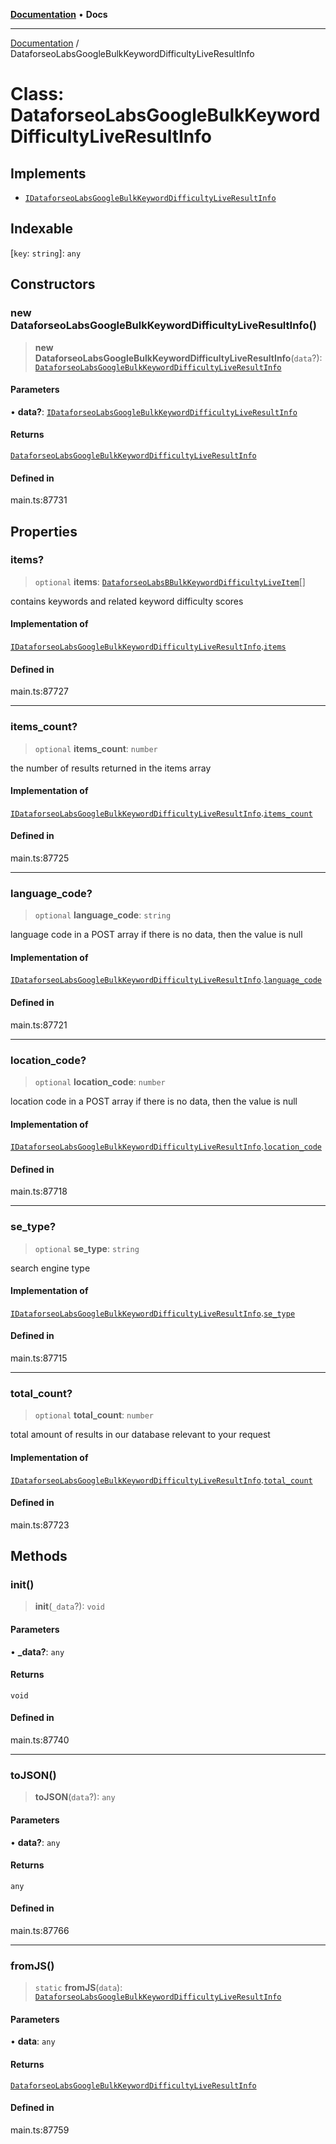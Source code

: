 [**Documentation**](../README.md) • **Docs**

***

[Documentation](../globals.md) / DataforseoLabsGoogleBulkKeywordDifficultyLiveResultInfo

# Class: DataforseoLabsGoogleBulkKeywordDifficultyLiveResultInfo

## Implements

- [`IDataforseoLabsGoogleBulkKeywordDifficultyLiveResultInfo`](../interfaces/IDataforseoLabsGoogleBulkKeywordDifficultyLiveResultInfo.md)

## Indexable

 \[`key`: `string`\]: `any`

## Constructors

### new DataforseoLabsGoogleBulkKeywordDifficultyLiveResultInfo()

> **new DataforseoLabsGoogleBulkKeywordDifficultyLiveResultInfo**(`data`?): [`DataforseoLabsGoogleBulkKeywordDifficultyLiveResultInfo`](DataforseoLabsGoogleBulkKeywordDifficultyLiveResultInfo.md)

#### Parameters

• **data?**: [`IDataforseoLabsGoogleBulkKeywordDifficultyLiveResultInfo`](../interfaces/IDataforseoLabsGoogleBulkKeywordDifficultyLiveResultInfo.md)

#### Returns

[`DataforseoLabsGoogleBulkKeywordDifficultyLiveResultInfo`](DataforseoLabsGoogleBulkKeywordDifficultyLiveResultInfo.md)

#### Defined in

main.ts:87731

## Properties

### items?

> `optional` **items**: [`DataforseoLabsBBulkKeywordDifficultyLiveItem`](DataforseoLabsBBulkKeywordDifficultyLiveItem.md)[]

contains keywords and related keyword difficulty scores

#### Implementation of

[`IDataforseoLabsGoogleBulkKeywordDifficultyLiveResultInfo`](../interfaces/IDataforseoLabsGoogleBulkKeywordDifficultyLiveResultInfo.md).[`items`](../interfaces/IDataforseoLabsGoogleBulkKeywordDifficultyLiveResultInfo.md#items)

#### Defined in

main.ts:87727

***

### items\_count?

> `optional` **items\_count**: `number`

the number of results returned in the items array

#### Implementation of

[`IDataforseoLabsGoogleBulkKeywordDifficultyLiveResultInfo`](../interfaces/IDataforseoLabsGoogleBulkKeywordDifficultyLiveResultInfo.md).[`items_count`](../interfaces/IDataforseoLabsGoogleBulkKeywordDifficultyLiveResultInfo.md#items_count)

#### Defined in

main.ts:87725

***

### language\_code?

> `optional` **language\_code**: `string`

language code in a POST array
if there is no data, then the value is null

#### Implementation of

[`IDataforseoLabsGoogleBulkKeywordDifficultyLiveResultInfo`](../interfaces/IDataforseoLabsGoogleBulkKeywordDifficultyLiveResultInfo.md).[`language_code`](../interfaces/IDataforseoLabsGoogleBulkKeywordDifficultyLiveResultInfo.md#language_code)

#### Defined in

main.ts:87721

***

### location\_code?

> `optional` **location\_code**: `number`

location code in a POST array
if there is no data, then the value is null

#### Implementation of

[`IDataforseoLabsGoogleBulkKeywordDifficultyLiveResultInfo`](../interfaces/IDataforseoLabsGoogleBulkKeywordDifficultyLiveResultInfo.md).[`location_code`](../interfaces/IDataforseoLabsGoogleBulkKeywordDifficultyLiveResultInfo.md#location_code)

#### Defined in

main.ts:87718

***

### se\_type?

> `optional` **se\_type**: `string`

search engine type

#### Implementation of

[`IDataforseoLabsGoogleBulkKeywordDifficultyLiveResultInfo`](../interfaces/IDataforseoLabsGoogleBulkKeywordDifficultyLiveResultInfo.md).[`se_type`](../interfaces/IDataforseoLabsGoogleBulkKeywordDifficultyLiveResultInfo.md#se_type)

#### Defined in

main.ts:87715

***

### total\_count?

> `optional` **total\_count**: `number`

total amount of results in our database relevant to your request

#### Implementation of

[`IDataforseoLabsGoogleBulkKeywordDifficultyLiveResultInfo`](../interfaces/IDataforseoLabsGoogleBulkKeywordDifficultyLiveResultInfo.md).[`total_count`](../interfaces/IDataforseoLabsGoogleBulkKeywordDifficultyLiveResultInfo.md#total_count)

#### Defined in

main.ts:87723

## Methods

### init()

> **init**(`_data`?): `void`

#### Parameters

• **\_data?**: `any`

#### Returns

`void`

#### Defined in

main.ts:87740

***

### toJSON()

> **toJSON**(`data`?): `any`

#### Parameters

• **data?**: `any`

#### Returns

`any`

#### Defined in

main.ts:87766

***

### fromJS()

> `static` **fromJS**(`data`): [`DataforseoLabsGoogleBulkKeywordDifficultyLiveResultInfo`](DataforseoLabsGoogleBulkKeywordDifficultyLiveResultInfo.md)

#### Parameters

• **data**: `any`

#### Returns

[`DataforseoLabsGoogleBulkKeywordDifficultyLiveResultInfo`](DataforseoLabsGoogleBulkKeywordDifficultyLiveResultInfo.md)

#### Defined in

main.ts:87759
